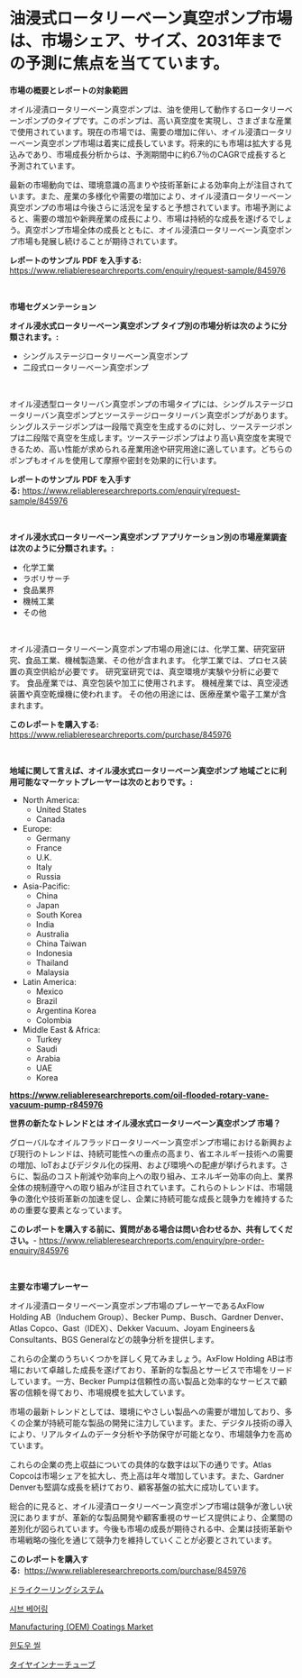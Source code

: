 <p><h1>油浸式ロータリーベーン真空ポンプ市場は、市場シェア、サイズ、2031年までの予測に焦点を当てています。</h1></p><p><strong>市場の概要とレポートの対象範囲</strong></p>
<p><p>オイル浸漬ロータリーベーン真空ポンプは、油を使用して動作するロータリーベーンポンプのタイプです。このポンプは、高い真空度を実現し、さまざまな産業で使用されています。現在の市場では、需要の増加に伴い、オイル浸漬ロータリーベーン真空ポンプ市場は着実に成長しています。将来的にも市場は拡大する見込みであり、市場成長分析からは、予測期間中に約6.7％のCAGRで成長すると予測されています。</p><p>最新の市場動向では、環境意識の高まりや技術革新による効率向上が注目されています。また、産業の多様化や需要の増加により、オイル浸漬ロータリーベーン真空ポンプの市場は今後さらに活況を呈すると予想されています。市場予測によると、需要の増加や新興産業の成長により、市場は持続的な成長を遂げるでしょう。真空ポンプ市場全体の成長とともに、オイル浸漬ロータリーベーン真空ポンプ市場も発展し続けることが期待されています。</p></p>
<p><strong>レポートのサンプル PDF を入手する:</strong> <a href="https://www.reliableresearchreports.com/enquiry/request-sample/845976">https://www.reliableresearchreports.com/enquiry/request-sample/845976</a></p>
<p>&nbsp;</p>
<p><strong>市場セグメンテーション</strong></p>
<p><strong>オイル浸水式ロータリーベーン真空ポンプ タイプ別の市場分析は次のように分類されます。:</strong></p>
<p><ul><li>シングルステージロータリーベーン真空ポンプ</li><li>二段式ロータリーベーン真空ポンプ</li></ul></p>
<p>&nbsp;</p>
<p><p>オイル浸透型ロータリーバン真空ポンプの市場タイプには、シングルステージロータリーバン真空ポンプとツーステージロータリーバン真空ポンプがあります。シングルステージポンプは一段階で真空を生成するのに対し、ツーステージポンプは二段階で真空を生成します。ツーステージポンプはより高い真空度を実現できるため、高い性能が求められる産業用途や研究用途に適しています。どちらのポンプもオイルを使用して摩擦や密封を効果的に行います。</p></p>
<p><strong>レポートのサンプル PDF を入手する:</strong>&nbsp;<a href="https://www.reliableresearchreports.com/enquiry/request-sample/845976">https://www.reliableresearchreports.com/enquiry/request-sample/845976</a></p>
<p>&nbsp;</p>
<p><strong> オイル浸水式ロータリーベーン真空ポンプ アプリケーション別の市場産業調査は次のように分類されます。:</strong></p>
<p><ul><li>化学工業</li><li>ラボリサーチ</li><li>食品業界</li><li>機械工業</li><li>その他</li></ul></p>
<p>&nbsp;</p>
<p><p>オイル浸漬ロータリーベーン真空ポンプ市場の用途には、化学工業、研究室研究、食品工業、機械製造業、その他が含まれます。 化学工業では、プロセス装置の真空供給が必要です。 研究室研究では、真空環境が実験や分析に必要です。 食品産業では、真空包装や加工に使用されます。 機械産業では、真空浸透装置や真空乾燥機に使われます。 その他の用途には、医療産業や電子工業が含まれます。</p></p>
<p><strong>このレポートを購入する:</strong>&nbsp; <a href="https://www.reliableresearchreports.com/purchase/845976">https://www.reliableresearchreports.com/purchase/845976</a></p>
<p>&nbsp;</p>
<p><strong>地域に関して言えば、オイル浸水式ロータリーベーン真空ポンプ 地域ごとに利用可能なマーケットプレーヤーは次のとおりです。:</strong></p>
<p><ul>
    <li>
        North America:
        <ul>
            <li>United States</li>
            <li>Canada</li>
        </ul>
    </li>
    <li>
        Europe:
        <ul>
            <li>Germany</li>
            <li>France</li>
            <li>U.K.</li>
            <li>Italy</li>
            <li>Russia</li>
        </ul>
    </li>
    <li>
        Asia-Pacific:
        <ul>
            <li>China</li>
            <li>Japan</li>
            <li>South Korea</li>
            <li>India</li>
            <li>Australia</li>
            <li>China Taiwan</li>
            <li>Indonesia</li>
            <li>Thailand</li>
            <li>Malaysia</li>
        </ul>
    </li>
    <li>
        Latin America:
        <ul>
            <li>Mexico</li>
            <li>Brazil</li>
            <li>Argentina Korea</li>
            <li>Colombia</li>
        </ul>
    </li>
    <li>
        Middle East & Africa:
        <ul>
            <li>Turkey</li>
            <li>Saudi</li>
            <li>Arabia</li>
            <li>UAE</li>
            <li>Korea</li>
        </ul>
    </li>
    </ul></p>
<p><strong><a href="https://www.reliableresearchreports.com/oil-flooded-rotary-vane-vacuum-pump-r845976">https://www.reliableresearchreports.com/oil-flooded-rotary-vane-vacuum-pump-r845976</a></strong>&nbsp;</p>
<p><strong>世界の新たなトレンドとは オイル浸水式ロータリーベーン真空ポンプ 市場？</strong></p>
<p><p>グローバルなオイルフラッドロータリーベーン真空ポンプ市場における新興および現行のトレンドは、持続可能性への重点の高まり、省エネルギー技術への需要の増加、IoTおよびデジタル化の採用、および環境への配慮が挙げられます。さらに、製品のコスト削減や効率向上への取り組み、エネルギー効率の向上、業界全体の規制遵守への取り組みが注目されています。これらのトレンドは、市場競争の激化や技術革新の加速を促し、企業に持続可能な成長と競争力を維持するための重要な要素となっています。</p></p>
<p><strong>このレポートを購入する前に、質問がある場合は問い合わせるか、共有してください。</strong>- <a href="https://www.reliableresearchreports.com/enquiry/pre-order-enquiry/845976">https://www.reliableresearchreports.com/enquiry/pre-order-enquiry/845976</a></p>
<p>&nbsp;</p>
<p><strong>主要な市場プレーヤー</strong></p>
<p><p>オイル浸漬ロータリーベーン真空ポンプ市場のプレーヤーであるAxFlow Holding AB（Induchem Group）、Becker Pump、Busch、Gardner Denver、Atlas Copco、Gast（IDEX）、Dekker Vacuum、Joyam Engineers＆Consultants、BGS Generalなどの競争分析を提供します。</p><p>これらの企業のうちいくつかを詳しく見てみましょう。AxFlow Holding ABは市場において卓越した成長を遂げており、革新的な製品とサービスで市場をリードしています。一方、Becker Pumpは信頼性の高い製品と効率的なサービスで顧客の信頼を得ており、市場規模を拡大しています。</p><p>市場の最新トレンドとしては、環境にやさしい製品への需要が増加しており、多くの企業が持続可能な製品の開発に注力しています。また、デジタル技術の導入により、リアルタイムのデータ分析や予防保守が可能となり、市場競争力を高めています。</p><p>これらの企業の売上収益についての具体的な数字は以下の通りです。Atlas Copcoは市場シェアを拡大し、売上高は年々増加しています。また、Gardner Denverも堅調な成長を続けており、顧客基盤の拡大に成功しています。</p><p>総合的に見ると、オイル浸漬ロータリーベーン真空ポンプ市場は競争が激しい状況にありますが、革新的な製品開発や顧客重視のサービス提供により、企業間の差別化が図られています。今後も市場の成長が期待される中、企業は技術革新や市場戦略の強化を通じて競争力を維持していくことが必要とされています。</p></p>
<p><strong>このレポートを購入する:</strong>&nbsp;&nbsp;<a href="https://www.reliableresearchreports.com/purchase/845976">https://www.reliableresearchreports.com/purchase/845976</a></p>
<p><p><a href="https://github.com/AylinBeier/Market-Research-Report-List-1/blob/main/945183345799.md">ドライクーリングシステム</a></p><p><a href="https://github.com/Tristiarton768456/Market-Research-Report-List-1/blob/main/349121341687.md">시브 베어링</a></p><p><a href="https://issuu.com/reportprime-2/docs/manufacturing-oem-coatings-market-size-2030.pptx">Manufacturing (OEM) Coatings Market</a></p><p><a href="https://medium.com/@jerrodhilll68/%EC%B0%BD%EB%AC%B8-%EC%94%B0-%EC%8B%9C%EC%9E%A5-%EA%B7%9C%EB%AA%A8-cagr-2024-2030%EB%85%84-%ED%8A%B8%EB%A0%8C%EB%93%9C-ae11f478ba80">윈도우 씰</a></p><p><a href="https://medium.com/@abdielkilback/%E3%82%BF%E3%82%A4%E3%83%A4%E5%86%85%E3%83%81%E3%83%A5%E3%83%BC%E3%83%96%E5%B8%82%E5%A0%B4%E3%81%AE%E6%B4%9E%E5%AF%9F-%E5%B8%82%E5%A0%B4%E3%83%88%E3%83%AC%E3%83%B3%E3%83%89-%E6%88%90%E9%95%B7-2024%E5%B9%B4%E3%81%8B%E3%82%892031%E5%B9%B4%E3%81%BE%E3%81%A7%E3%81%AE%E4%BA%88%E6%B8%AC-33d86d82755d">タイヤインナーチューブ</a></p></p>